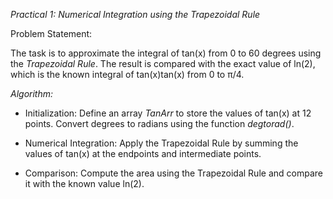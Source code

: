 *Practical 1: Numerical Integration using the Trapezoidal Rule*

Problem Statement:

The task is to approximate the integral of tan⁡(x) from 0 to 60 degrees using the *Trapezoidal Rule*. The result is compared with the exact value of ln⁡(2), which is the known integral of tan⁡(x)tan(x) from 0 to π/4​.

*Algorithm:*

- Initialization:
        Define an array *TanArr* to store the values of tan⁡(x) at 12 points.
        Convert degrees to radians using the function *degtorad()*.
    
- Numerical Integration:
        Apply the Trapezoidal Rule by summing the values of tan⁡(x) at the endpoints and intermediate points.
 
- Comparison:
        Compute the area using the Trapezoidal Rule and compare it with the known value ln⁡(2).
